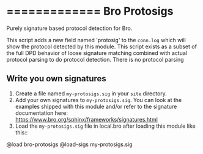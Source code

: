 =============
Bro Protosigs
=============

Purely signature based protocol detection for Bro.

This script adds a new field named 'protosig' to the `conn.log` which will 
show the protocol detected by this module.  This script exists as a subset of the full DPD behavior of loose signature matching combined with actual 
protocol parsing to do protocol detection.  There is no protocol parsing 

Write you own signatures
------------------------

1. Create a file named `my-protosigs.sig` in your `site` directory.
2. Add your own signatures to `my-protosigs.sig`.  You can look at the examples shipped with this module and/or refer to the signature documentation here: https://www.bro.org/sphinx/frameworks/signatures.html
3. Load the `my-protosigs.sig` file in local.bro after loading this module like this::
  
  @load bro-protosigs
  @load-sigs my-protosigs.sig

